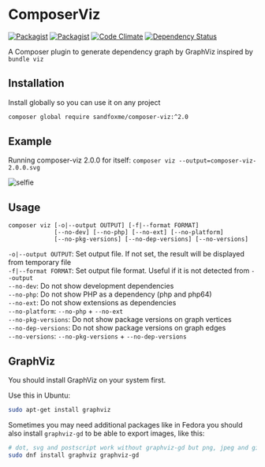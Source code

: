 # ComposerViz

[![Packagist](https://img.shields.io/packagist/v/sandfoxme/composer-viz.svg?maxAge=2592000)](https://packagist.org/packages/sandfoxme/composer-viz)
[![Packagist](https://img.shields.io/packagist/l/sandfoxme/composer-viz.svg?maxAge=2592000)](https://opensource.org/licenses/MIT)
[![Code Climate](https://img.shields.io/codeclimate/github/sandfoxme/composer-viz.svg?maxAge=2592000)](https://codeclimate.com/github/sandfoxme/composer-viz)
[![Dependency Status](https://img.shields.io/gemnasium/sandfoxme/composer-viz.svg?maxAge=2592000)](https://gemnasium.com/github.com/sandfoxme/composer-viz)

A Composer plugin to generate dependency graph by GraphViz inspired by `bundle viz`

## Installation

Install globally so you can use it on any project

```bash
composer global require sandfoxme/composer-viz:^2.0
```

## Example

Running composer-viz 2.0.0 for itself: `composer viz --output=composer-viz-2.0.0.svg`

![selfie](https://sandfoxme.github.io/composer-viz/composer-viz-2.0.0.svg)

## Usage

```
composer viz [-o|--output OUTPUT] [-f|--format FORMAT] 
             [--no-dev] [--no-php] [--no-ext] [--no-platform] 
             [--no-pkg-versions] [--no-dep-versions] [--no-versions]
```

`-o|--output OUTPUT`: Set output file. If not set, the result will be displayed from temporary file  
`-f|--format FORMAT`: Set output file format. Useful if it is not detected from `--output`  
`--no-dev`: Do not show development dependencies  
`--no-php`: Do not show PHP as a dependency (php and php64)  
`--no-ext`: Do not show extensions as dependencies  
`--no-platform`: `--no-php` + `--no-ext`  
`--no-pkg-versions`: Do not show package versions on graph vertices  
`--no-dep-versions`: Do not show package versions on graph edges  
`--no-versions`: `--no-pkg-versions` + `--no-dep-versions`

## GraphViz

You should install GraphViz on your system first.

Use this in Ubuntu:

````bash
sudo apt-get install graphviz
````

Sometimes you may need additional packages like in Fedora you should also install ``graphviz-gd`` to be able
to export images, like this:

````bash
# dot, svg and postscript work without graphviz-gd but png, jpeg and gif don't
sudo dnf install graphviz graphviz-gd
````
